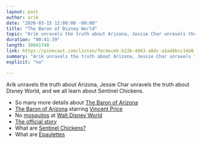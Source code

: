 ```yaml
---
layout: post
author: arik
date: "2020-03-15 12:00:00 -08:00"
title: "The Baron of Disney World"
topic: "Arik unravels the truth about Arizona, Jessie Char unravels the truth about Disney World, and we all learn about Sentinel Chickens."
duration: "00:41:39"
length: 30041740
link: https://pinecast.com/listen/fec4eceb-b22b-4963-a0dc-a1ad4bcc1dd8.mp3
summary: "Arik unravels the truth about Arizona, Jessie Char unravels the truth about Disney World, and we all learn about Sentinel Chickens."
explicit: "no"

---
```


Arik unravels the truth about Arizona, Jessie Char unravels the truth about Disney World, and we all learn about Sentinel Chickens.

- So many more details about [The Baron of Arizona](https://en.wikipedia.org/wiki/James_Reavis)
- [The Baron of Arizona](https://en.wikipedia.org/wiki/The_Baron_of_Arizona) starring [Vincent Price](https://en.wikipedia.org/wiki/Vincent_Price)
- No [mosquitos](https://www.yahoo.com/lifestyle/why-never-see-mosquitoes-disney-202846868.html) at [Walt Disney World](https://www.mentalfloss.com/article/548281/reason-why-there-are-no-mosquitoes-in-disney-world)
- [The official story](https://disneyworld.disney.go.com/guest-services/insect-repellent-distribution/)
- What are [Sentinel Chickens?](https://animals.mom.me/sentinel-chickens-5800.html)
- What are [Epaulettes](https://en.wikipedia.org/wiki/Epaulette)